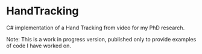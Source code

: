 # HandTracking
C# implementation of a Hand Tracking from video for my PhD research.

Note: This is a work in progress version, published only to provide examples of code I have worked on. 
